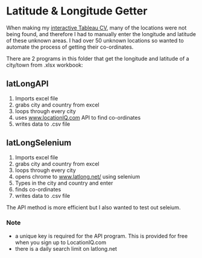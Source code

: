 # Latitude & Longitude Getter
When making my [interactive Tableau CV](https://public.tableau.com/profile/christopher.mcdowell#!/vizhome/InteractiveCV_4/CV), many of the  locations were not being found, and therefore I had to manually enter the longitude and latitude of these unknown areas. I had over 50 unknown locations so wanted to automate the process of getting their co-ordinates.

There are 2 programs in this folder that get the longitude and latitude of a city/town from .xlsx workbook:

## latLongAPI

  1. Imports excel file
  2. grabs city and country from excel
  3. loops through every city
  4. uses www.locationIQ.com API to find co-ordinates
  5. writes data to .csv file
  
## latLongSelenium
  1. Imports excel file
  2. grabs city and country from excel
  3. loops through every city
  4. opens chrome to www.latlong.net/ using selenium
  5. Types in the city and country and enter
  6. finds co-ordinates
  7. writes data to .csv file
  
The API method is more efficient but I also wanted to test out seleium.

### Note
- a unique key is required for the API program. This is provided for free when you sign up to LocationIQ.com
- there is a daily search limit on latlong.net
